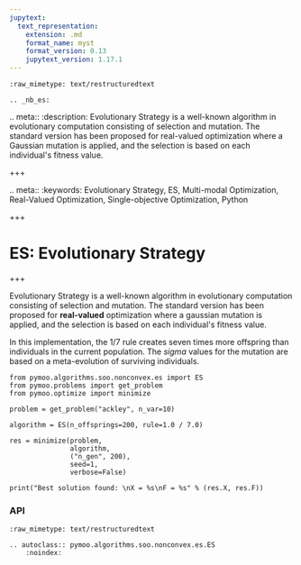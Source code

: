 ```yaml
---
jupytext:
  text_representation:
    extension: .md
    format_name: myst
    format_version: 0.13
    jupytext_version: 1.17.1
---
```


```{raw-cell}
:raw_mimetype: text/restructuredtext

.. _nb_es:
```

.. meta::
   :description: Evolutionary Strategy is a well-known algorithm in evolutionary computation consisting of selection and mutation. The standard version has been proposed for real-valued optimization where a Gaussian mutation is applied, and the selection is based on each individual's fitness value.

+++

.. meta::
   :keywords: Evolutionary Strategy, ES,  Multi-modal Optimization, Real-Valued Optimization, Single-objective Optimization, Python

+++

# ES: Evolutionary Strategy

+++

Evolutionary Strategy is a well-known algorithm in evolutionary computation consisting of selection and mutation. The standard version has been proposed for **real-valued** optimization where a gaussian mutation is applied, and the selection is based on each individual's fitness value.

In this implementation, the 1/7 rule creates seven times more offspring than individuals in the current population. The $sigma$ values for the mutation are based on a meta-evolution of surviving individuals.

```{code-cell} ipython3
from pymoo.algorithms.soo.nonconvex.es import ES
from pymoo.problems import get_problem
from pymoo.optimize import minimize

problem = get_problem("ackley", n_var=10)

algorithm = ES(n_offsprings=200, rule=1.0 / 7.0)

res = minimize(problem,
               algorithm,
               ("n_gen", 200),
               seed=1,
               verbose=False)

print("Best solution found: \nX = %s\nF = %s" % (res.X, res.F))
```

### API

```{raw-cell}
:raw_mimetype: text/restructuredtext

.. autoclass:: pymoo.algorithms.soo.nonconvex.es.ES
    :noindex:
```
